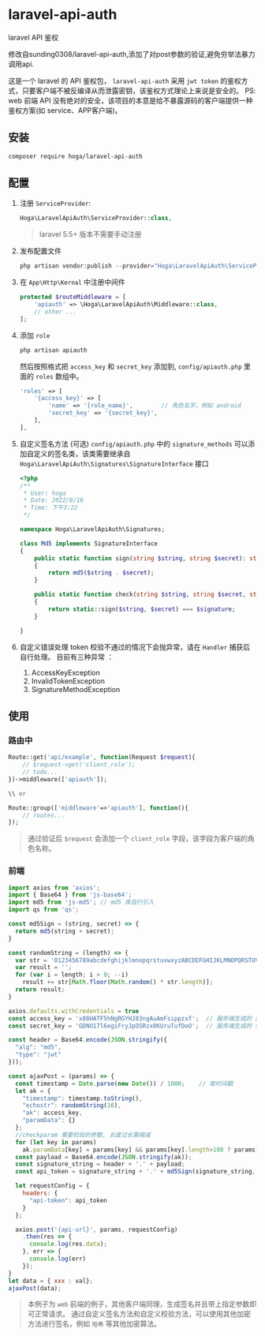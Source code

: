 # laravel-api-auth
laravel API 鉴权

修改自sunding0308/laravel-api-auth,添加了对post参数的验证,避免穷举法暴力调用api.

这是一个 laravel 的 API 鉴权包， `laravel-api-auth` 采用 `jwt token` 的鉴权方式，只要客户端不被反编译从而泄露密钥，该鉴权方式理论上来说是安全的。
PS: web 前端 API 没有绝对的安全，该项目的本意是给不暴露源码的客户端提供一种鉴权方案(如 service、APP客户端)。

## 安装  
```bash
composer require hoga/laravel-api-auth
```

## 配置
1. 注册 `ServiceProvider`: 
    ```php
    Hoga\LaravelApiAuth\ServiceProvider::class,
    ```
    > laravel 5.5+ 版本不需要手动注册

2. 发布配置文件
    ```php
    php artisan vendor:publish --provider="Hoga\LaravelApiAuth\ServiceProvider"
    ```

3. 在 `App\Http\Kernal` 中注册中间件 
    ```php
    protected $routeMiddleware = [
        'apiauth' => \Hoga\LaravelApiAuth\Middleware::class,
        // other ...
    ];
    ```
    
4. 添加 `role` 
    ```php
    php artisan apiauth
    ```
    然后按照格式把 `access_key` 和 `secret_key` 添加到, `config/apiauth.php` 里面的 `roles` 数组中。
    ```php
    'roles' => [
        '{access_key}' => [
            'name' => '{role_name}',        // 角色名字，例如 android
            'secret_key' => '{secret_key}',
        ],
    ],
    ```

5. 自定义签名方法 (可选)
    `config/apiauth.php` 中的 `signature_methods` 可以添加自定义的签名类，该类需要继承自 `Hoga\LaravelApiAuth\Signatures\SignatureInterface` 接口 
    ```php
   <?php
    /**
     * User: hoga
     * Date: 2022/8/16
     * Time: 下午3:22
     */
    
    namespace Hoga\LaravelApiAuth\Signatures;

    class Md5 implements SignatureInterface
    {
        public static function sign(string $string, string $secret): string
        {
            return md5($string . $secret);
        }
    
        public static function check(string $string, string $secret, string $signature): bool
        {
            return static::sign($string, $secret) === $signature;
        }
    
    }
    ```
7. 自定义错误处理
    token 校验不通过的情况下会抛异常，请在 `Handler` 捕获后自行处理。
    目前有三种异常 ： 
    1. AccessKeyException
    2. InvalidTokenException
    3. SignatureMethodException
     
## 使用

### 路由中
```php
Route::get('api/example', function(Request $request){
    // $request->get('client_role');
    // todo...
})->middleware(['apiauth']);

\\ or

Route::group(['middleware'=>'apiauth'], function(){
    // routes...
});
```
> 通过验证后 `$request` 会添加一个 `client_role` 字段，该字段为客户端的角色名称。

### 前端
```javascript
import axios from 'axios';
import { Base64 } from 'js-base64';
import md5 from 'js-md5'; // md5 库自行引入
import qs from 'qs';

const md5Sign = (string, secret) => {
  return md5(string + secret);
}

const randomString = (length) => {
  var str = '0123456789abcdefghijklmnopqrstuvwxyzABCDEFGHIJKLMNOPQRSTUVWXYZ';
  var result = '';
  for (var i = length; i > 0; --i)
    result += str[Math.floor(Math.random() * str.length)];
  return result;
}

axios.defaults.withCredentials = true
const access_key = 'x08HATF5hNgRGYHJ83ngAuAmFsippzxf';  // 服务端生成的 access_key
const secret_key = 'GDNU17l6egiFryJpOSRzx0KUruTufDoO';  // 服务端生成的 secret_key

const header = Base64.encode(JSON.stringify({
  "alg": "md5",
  "type": "jwt"
}));

const ajaxPost = (params) => {
  const timestamp = Date.parse(new Date()) / 1000;    // 取时间戳
  let ak = {
    "timestamp": timestamp.toString(),
    "echostr": randomString(16),
    "ak": access_key,
    "paramData": {}
  };
  //checkparam 需要检验的参数, 长度过长需缩减
  for (let key in params) 
    ak.paramData[key] = params[key] && params[key].length>100 ? params[key].slice(0, 100) : params[key];
  const payload = Base64.encode(JSON.stringify(ak));
  const signature_string = header + '.' + payload;
  const api_token = signature_string + '.' + md5Sign(signature_string, secret_key);

  let requestConfig = {
    headers: {
      "api-token": api_token
    }
  };

  axios.post('{api-url}', params, requestConfig)
    .then(res => {
      console.log(res.data);
    }, err => {
      console.log(err)
    });
}
let data = { xxx : val};
ajaxPost(data);

```
> 本例子为 `web` 前端的例子，其他客户端同理，生成签名并且带上指定参数即可正常请求。
> 通过自定义签名方法和自定义校验方法，可以使用其他加密方法进行签名，例如 `哈希` 等其他加密算法。
